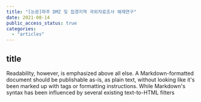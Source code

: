 ```yaml
---
title: "[논문]파주 DMZ 및 접경지역 국외자료조사 해제연구"
date: 2021-08-14  
public_access_status: true
categories: 
  - "articles"
---
```



## title

Readability, however, is emphasized above all else. A Markdown-formatted
document should be publishable as-is, as plain text, without looking
like it's been marked up with tags or formatting instructions. While
Markdown's syntax has been influenced by several existing text-to-HTML
filters